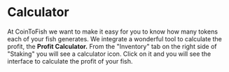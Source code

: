 # Calculator

At CoinToFish we want to make it easy for you to know how many tokens each of your fish generates. We integrate a wonderful tool to calculate the profit, the **Profit Calculator.** From the "Inventory" tab on the right side of "Staking" you will see a calculator icon. Click on it and you will see the interface to calculate the profit of your fish.
